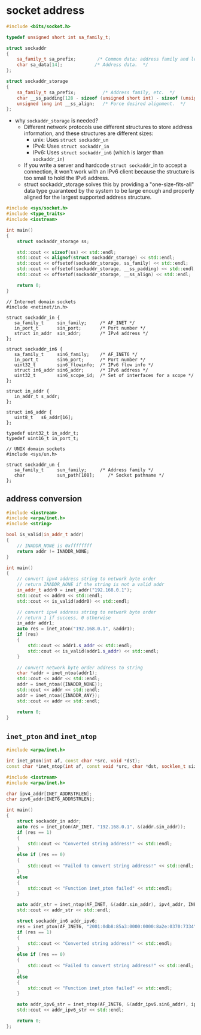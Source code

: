 # socket address

```cpp
#include <bits/socket.h>

typedef unsigned short int sa_family_t;

struct sockaddr
{
    sa_family_t sa_prefix;        /* Common data: address family and length.  */
    char sa_data[14];            /* Address data.  */
};

struct sockaddr_storage
{
    sa_family_t sa_prefix;	        /* Address family, etc.  */
    char __ss_padding[128 - sizeof (unsigned short int) - sizeof (unsigned long int)];
    unsigned long int __ss_align;	/* Force desired alignment.  */
};
```

* why `sockaddr_storage` is needed?
    * Different network protocols use different structures to store address information, and these structures are different sizes:
        * unix: Uses `struct sockaddr_un`
        * IPv4: Uses `struct sockaddr_in`
        * IPv6: Uses `struct sockaddr_in6` (which is larger than `sockaddr_in`)
    * If you write a server and hardcode `struct sockaddr`_in to accept a connection, it won't work with an IPv6 client because the structure is too small to hold the IPv6 address.
    * struct sockaddr_storage solves this by providing a "one-size-fits-all" data type guaranteed by the system to be large enough and properly aligned for the largest supported address structure.



```cpp
#include <sys/socket.h>
#include <type_traits>
#include <iostream>

int main()
{
    struct sockaddr_storage ss;

    std::cout << sizeof(ss) << std::endl;                                   // 128
    std::cout << alignof(struct sockaddr_storage) << std::endl;             // 8
    std::cout << offsetof(sockaddr_storage, ss_family) << std::endl;        // 0
    std::cout << offsetof(sockaddr_storage, __ss_padding) << std::endl;     // 2
    std::cout << offsetof(sockaddr_storage, __ss_align) << std::endl;       // 120

    return 0;
}
```

```
// Internet domain sockets
#include <netinet/in.h>

struct sockaddr_in {
   sa_family_t     sin_family;     /* AF_INET */
   in_port_t       sin_port;       /* Port number */
   struct in_addr  sin_addr;       /* IPv4 address */
};

struct sockaddr_in6 {
   sa_family_t     sin6_family;    /* AF_INET6 */
   in_port_t       sin6_port;      /* Port number */
   uint32_t        sin6_flowinfo;  /* IPv6 flow info */
   struct in6_addr sin6_addr;      /* IPv6 address */
   uint32_t        sin6_scope_id;  /* Set of interfaces for a scope */
};

struct in_addr {
   in_addr_t s_addr;
};

struct in6_addr {
   uint8_t   s6_addr[16];
};

typedef uint32_t in_addr_t;
typedef uint16_t in_port_t;

// UNIX domain sockets
#include <sys/un.h>

struct sockaddr_un {
   sa_family_t     sun_family;     /* Address family */
   char            sun_path[108];     /* Socket pathname */
};
```

## address conversion

```cpp
#include <iostream>
#include <arpa/inet.h>
#include <string>

bool is_valid(in_addr_t addr)
{
    // INADDR_NONE is 0xffffffff
    return addr != INADDR_NONE;
}

int main()
{
    // convert ipv4 address string to network byte order
    // return INADDR_NONE if the string is not a valid addr
    in_addr_t addr0 = inet_addr("192.168.0.1");
    std::cout << addr0 << std::endl;
    std::cout << is_valid(addr0) << std::endl;

    // convert ipv4 address string to network byte order
    // return 1 if success, 0 otherwise
    in_addr addr1;
    auto res = inet_aton("192.168.0.1", &addr1);
    if (res)
    {
        std::cout << addr1.s_addr << std::endl;
        std::cout << is_valid(addr1.s_addr) << std::endl;
    }

    // convert network byte order address to string
    char *addr = inet_ntoa(addr1);
    std::cout << addr << std::endl;
    addr = inet_ntoa({INADDR_NONE});
    std::cout << addr << std::endl;
    addr = inet_ntoa({INADDR_ANY});
    std::cout << addr << std::endl;

    return 0;
}
```

## `inet_pton` and `inet_ntop`
```cpp
#include <arpa/inet.h>

int inet_pton(int af, const char *src, void *dst);
const char *inet_ntop(int af, const void *src, char *dst, socklen_t size);
```

```cpp
#include <iostream>
#include <arpa/inet.h>

char ipv4_addr[INET_ADDRSTRLEN];
char ipv6_addr[INET6_ADDRSTRLEN];

int main()
{
    struct sockaddr_in addr;
    auto res = inet_pton(AF_INET, "192.168.0.1", &(addr.sin_addr));
    if (res == 1)
    {
        std::cout << "Converted string address!" << std::endl;
    }
    else if (res == 0)
    {
        std::cout << "Failed to convert string address!" << std::endl;
    }
    else
    {
        std::cout << "Function inet_pton failed" << std::endl;
    }

    auto addr_str = inet_ntop(AF_INET, &(addr.sin_addr), ipv4_addr, INET_ADDRSTRLEN);
    std::cout << addr_str << std::endl;

    struct sockaddr_in6 addr_ipv6;
    res = inet_pton(AF_INET6, "2001:0db8:85a3:0000:0000:8a2e:0370:7334", &(addr_ipv6.sin6_addr));
    if (res == 1)
    {
        std::cout << "Converted string address!" << std::endl;
    }
    else if (res == 0)
    {
        std::cout << "Failed to convert string address!" << std::endl;
    }
    else
    {
        std::cout << "Function inet_pton failed" << std::endl;
    }

    auto addr_ipv6_str = inet_ntop(AF_INET6, &(addr_ipv6.sin6_addr), ipv6_addr, INET6_ADDRSTRLEN);
    std::cout << addr_ipv6_str << std::endl;

    return 0;
};
```
